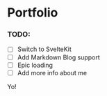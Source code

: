 # Portfolio

### TODO:

- [ ] Switch to SvelteKit
- [ ] Add Markdown Blog support
- [ ] Epic loading
- [ ] Add more info about me

Yo!
